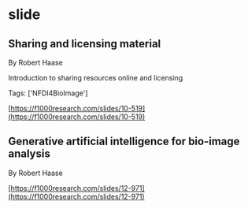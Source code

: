 # slide
## Sharing and licensing material
By Robert Haase



Introduction to sharing resources online and licensing

Tags: ['NFDI4BioImage']

[https://f1000research.com/slides/10-519](https://f1000research.com/slides/10-519)

## Generative artificial intelligence for bio-image analysis
By Robert Haase



[https://f1000research.com/slides/12-971](https://f1000research.com/slides/12-971)

